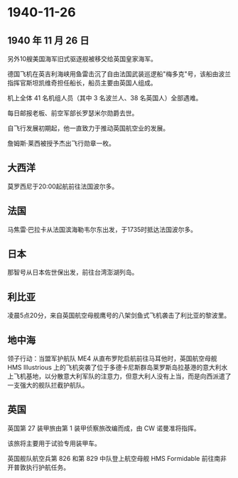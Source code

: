 # 1940-11-26

## 1940 年 11 月 26 日

另外10艘美国海军旧式驱逐舰被移交给英国皇家海军。

德国飞机在英吉利海峡用鱼雷击沉了自由法国武装巡逻船"梅多克"号，该船由波兰指挥官斯坦凯维奇担任船长，船员主要由英国人组成。

机上全体 41 名机组人员（其中 3 名波兰人、38 名英国人）全部遇难。

每日邮报老板、前空军部长罗瑟米尔勋爵去世。

自飞行发展初期起，他一直致力于推动英国航空业的发展。

詹姆斯·莱西被授予杰出飞行勋章一枚。

## 大西洋

莫罗西尼于20:00起航前往法国波尔多。

## 法国

马焦雷·巴拉卡从法国滨海勒韦尔东出发，于1735时抵达法国波尔多。

## 日本

那智号从日本佐世保出发，前往台湾澎湖列岛。

## 利比亚

凌晨5点20分，来自英国航空母舰鹰号的八架剑鱼式飞机袭击了利比亚的黎波里。

## 地中海

领子行动：当盟军护航队 ME4 从直布罗陀启航前往马耳他时，英国航空母舰 HMS
Illustrious
上的飞机突袭了位于多德卡尼斯群岛莱罗斯岛拉基港的意大利水上飞机基地，以分散意大利军队的注意力，但意大利人没有上当，而是向西派遣了一支强大的舰队拦截护航队。

## 英国

英国第 27 装甲旅由第 1 装甲侦察旅改编而成，由 CW 诺曼准将指挥。

该旅将主要用于试验专用装甲车。

英国舰队航空兵第 826 和第 829 中队登上航空母舰 HMS Formidable
前往南非开普敦执行护航任务。

